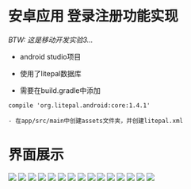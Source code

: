 ﻿# 安卓应用 登录注册功能实现

*BTW: 这是移动开发实验3...*

- android studio项目

- 使用了litepal数据库

- 需要在build.gradle中添加
```
compile 'org.litepal.android:core:1.4.1'
```

    - 在app/src/main中创建assets文件夹，并创建litepal.xml

# 界面展示

![](img/1.png)
![](img/2.png)
![](img/3.png)
![](img/4.png)
![](img/5.png)
![](img/6.png)
![](img/7.png)
![](img/8.png)
![](img/9.png)
![](img/10.png)
![](img/11.png)
![](img/12.png)
![](img/13.png)
![](img/14.png)
![](img/15.png)
